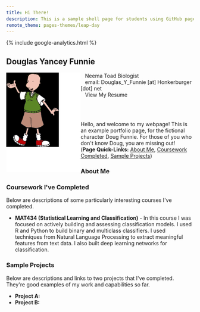 ```yaml
---
title: Hi There!
description: This is a sample shell page for students using GitHub pages to develop a professional, public-facing, portfolio of their work.
remote_theme: pages-themes/leap-day
---
```

<head><meta name="google-site-verification" content="lr62Arr9Q6oTjiKORylSFmyiwVnPL9PsQFJ3af-l7MY" />
{% include google-analytics.html %}
</head>

## Douglas Yancey Funnie

<img src="/SiteFiles/Doug.png" align="left" width=200>&nbsp; &nbsp;Neema Toad Biologist<br/>
&nbsp; &nbsp;email: Douglas_Y_Funnie [at] Honkerburger [dot] net <br/>
&nbsp; &nbsp;View My Resume

<br/><br/>

Hello, and welcome to my webpage! This is an example portfolio page, for the fictional character Doug Funnie. For those of you who don't know Doug, you are missing out!<br/>
(**Page Quick-Links:** [About Me](#about-me), [Coursework Completed](#coursework), [Sample Projects](#sample-projects))
  

### About Me

### Coursework I've Completed

Below are descriptions of some particularly interesting courses I've completed.

+ **MAT434 (Statistical Learning and Classification)** - In this course I was focused on actively building and assessing classification models. I used R and Python to build binary and multiclass classifiers. I used techniques from Natural Language Processing to extract meaningful features from text data. I also built deep learning networks for classification.

### Sample Projects

Below are descriptions and links to two projects that I've completed. They're good examples of my work and capabilities so far.

+ **Project A:**
+ **Project B:**

